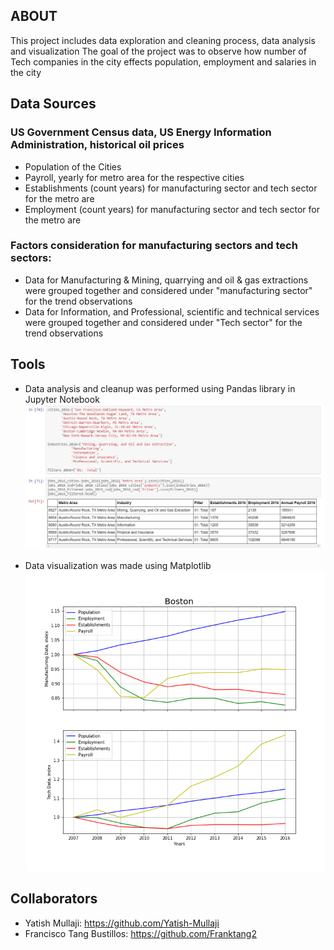 ## ABOUT

This project includes data exploration and cleaning process, data analysis and visualization
The goal of the project was to observe how number of Tech companies in the city effects population, employment and salaries in the city

## Data Sources
### US Government Census data, US Energy Information Administration, historical oil prices
- Population of the Cities
- Payroll, yearly for metro area for the respective cities
- Establishments (count years) for manufacturing sector and tech sector for the metro are
- Employment (count years) for manufacturing sector and tech sector for the metro are
### Factors consideration for manufacturing sectors and tech sectors:
- Data for Manufacturing & Mining, quarrying and oil & gas extractions were grouped together and considered under "manufacturing sector" for the trend observations
- Data for Information, and Professional, scientific and technical services were grouped together and considered under "Tech sector" for the trend observations


## Tools
- Data analysis and cleanup was performed using Pandas library in Jupyter Notebook
![pandas](Images/pandas.PNG)

- Data visualization was made using Matplotlib
![plots](Images/plots.png)

## Collaborators
 - Yatish Mullaji: https://github.com/Yatish-Mullaji
 - Francisco Tang Bustillos: https://github.com/Franktang2
